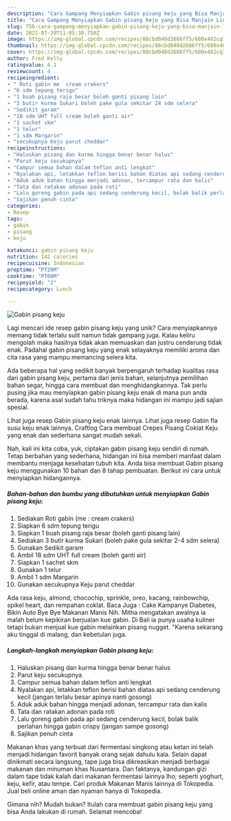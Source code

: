 ```yaml
---
description: "Cara Gampang Menyiapkan Gabin pisang keju yang Bisa Manjain Lidah"
title: "Cara Gampang Menyiapkan Gabin pisang keju yang Bisa Manjain Lidah"
slug: 756-cara-gampang-menyiapkan-gabin-pisang-keju-yang-bisa-manjain-lidah
date: 2021-07-20T11:05:38.758Z
image: https://img-global.cpcdn.com/recipes/88cbd048d2686ff5/680x482cq70/gabin-pisang-keju-foto-resep-utama.jpg
thumbnail: https://img-global.cpcdn.com/recipes/88cbd048d2686ff5/680x482cq70/gabin-pisang-keju-foto-resep-utama.jpg
cover: https://img-global.cpcdn.com/recipes/88cbd048d2686ff5/680x482cq70/gabin-pisang-keju-foto-resep-utama.jpg
author: Fred Kelly
ratingvalue: 4.1
reviewcount: 4
recipeingredient:
- " Roti gabin me  cream crakers"
- "6 sdm tepung terigu"
- "1 buah pisang raja besar boleh ganti pisang lain"
- "3 butir kurma Sukari boleh pake gula sekitar 24 sdm selera"
- "Sedikit garam"
- "18 sdm UHT full cream boleh ganti air"
- "1 sachet skm"
- "1 telur"
- "1 sdm Margarin"
- "secukupnya Keju parut cheddar"
recipeinstructions:
- "Haluskan pisang dan kurma hingga benar benar halus"
- "Parut keju secukupnya"
- "Campur semua bahan dalam teflon anti lengkat"
- "Nyalakan api, letakkan teflon berisi bahan diatas api sedang cenderung kecil (jangan terlalu besar apinya nanti gosong)"
- "Aduk aduk bahan hingga menjadi adonan, tercampur rata dan kalis"
- "Tata dan ratakan adonan pada roti"
- "Lalu goreng gabin pada api sedang cenderung kecil, bolak balik perlahan hingga gabin crispy (jangan sampe gosong)"
- "Sajikan penuh cinta"
categories:
- Resep
tags:
- gabin
- pisang
- keju

katakunci: gabin pisang keju 
nutrition: 142 calories
recipecuisine: Indonesian
preptime: "PT20M"
cooktime: "PT60M"
recipeyield: "2"
recipecategory: Lunch

---
```



![Gabin pisang keju](https://img-global.cpcdn.com/recipes/88cbd048d2686ff5/680x482cq70/gabin-pisang-keju-foto-resep-utama.jpg)

Lagi mencari ide resep gabin pisang keju yang unik? Cara menyiapkannya memang tidak terlalu sulit namun tidak gampang juga. Kalau keliru mengolah maka hasilnya tidak akan memuaskan dan justru cenderung tidak enak. Padahal gabin pisang keju yang enak selayaknya memiliki aroma dan cita rasa yang mampu memancing selera kita.

Ada beberapa hal yang sedikit banyak berpengaruh terhadap kualitas rasa dari gabin pisang keju, pertama dari jenis bahan, selanjutnya pemilihan bahan segar, hingga cara membuat dan menghidangkannya. Tak perlu pusing jika mau menyiapkan gabin pisang keju enak di mana pun anda berada, karena asal sudah tahu triknya maka hidangan ini mampu jadi sajian spesial.

Lihat juga resep Gabin pisang keju enak lainnya. Lihat juga resep Gabin fla susu keju enak lainnya. Craftlog Cara membuat Crepes Pisang Coklat Keju yang enak dan sederhana sangat mudah sekali.


Nah, kali ini kita coba, yuk, ciptakan gabin pisang keju sendiri di rumah. Tetap berbahan yang sederhana, hidangan ini bisa memberi manfaat dalam membantu menjaga kesehatan tubuh kita. Anda bisa membuat Gabin pisang keju menggunakan 10 bahan dan 8 tahap pembuatan. Berikut ini cara untuk menyiapkan hidangannya.

<!--inarticleads1-->

##### Bahan-bahan dan bumbu yang dibutuhkan untuk menyiapkan Gabin pisang keju:

1. Sediakan  Roti gabin (me : cream crakers)
1. Siapkan 6 sdm tepung terigu
1. Siapkan 1 buah pisang raja besar (boleh ganti pisang lain)
1. Sediakan 3 butir kurma Sukari (boleh pake gula sekitar 2-4 sdm selera)
1. Gunakan Sedikit garam
1. Ambil 18 sdm UHT full cream (boleh ganti air)
1. Siapkan 1 sachet skm
1. Gunakan 1 telur
1. Ambil 1 sdm Margarin
1. Gunakan secukupnya Keju parut cheddar


Ada rasa keju, almond, chocochip, sprinkle, oreo, kacang, rainbowchip, spikel heart, dan rempahan coklat. Baca Juga : Cake Kampanye Diabetes, Bikin Auto Bye Bye Makanan Manis Nih. Mitha mengatakan awalnya ia malah belum kepikiran berjualan kue gabin. Di Bali ia punya usaha kuliner tetapi bukan menjual kue gabin melainkan pisang nugget. &#34;Karena sekarang aku tinggal di malang, dan kebetulan juga. 

<!--inarticleads2-->

##### Langkah-langkah menyiapkan Gabin pisang keju:

1. Haluskan pisang dan kurma hingga benar benar halus
1. Parut keju secukupnya
1. Campur semua bahan dalam teflon anti lengkat
1. Nyalakan api, letakkan teflon berisi bahan diatas api sedang cenderung kecil (jangan terlalu besar apinya nanti gosong)
1. Aduk aduk bahan hingga menjadi adonan, tercampur rata dan kalis
1. Tata dan ratakan adonan pada roti
1. Lalu goreng gabin pada api sedang cenderung kecil, bolak balik perlahan hingga gabin crispy (jangan sampe gosong)
1. Sajikan penuh cinta


Makanan khas yang terbuat dari fermentasi singkong atau ketan ini telah menjadi hidangan favorit banyak orang sejak dahulu kala. Selain dapat dinikmati secara langsung, tape juga bisa dikreasikan menjadi berbagai makanan dan minuman khas Nusantara. Dan faktanya, kandungan gizi dalam tape tidak kalah dari makanan fermentasi lainnya lho; seperti yoghurt, keju, kefir, atau tempe. Cari produk Makanan Manis lainnya di Tokopedia. Jual beli online aman dan nyaman hanya di Tokopedia. 

Gimana nih? Mudah bukan? Itulah cara membuat gabin pisang keju yang bisa Anda lakukan di rumah. Selamat mencoba!

